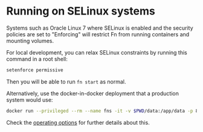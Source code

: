 # Running on SELinux systems

Systems such as Oracle Linux 7 where SELinux is enabled and the security policies are set to "Enforcing" will restrict Fn from
running containers and mounting volumes.

For local development, you can relax SELinux constraints by running this command in a root shell:

```sh
setenforce permissive
```

Then you will be able to run `fn start` as normal.

Alternatively, use the docker-in-docker deployment that a production system would use:

```sh
docker run --privileged --rm --name fns -it -v $PWD/data:/app/data -p 8080:8080 fnproject/fnserver
```

Check the [operating options](options.md) for further details about this.
